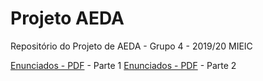 # Projeto AEDA
Repositório do Projeto de AEDA - Grupo 4 - 2019/20 MIEIC

[Enunciados - PDF](https://github.com/skdGT/feup-aeda-project/blob/master/aeda1920_trabalhosParte1.pdf) - Parte 1
[Enunciados - PDF](https://github.com/skdGT/feup-aeda-project/blob/master/aeda1920_trabalhosParte2.pdf) - Parte 2

